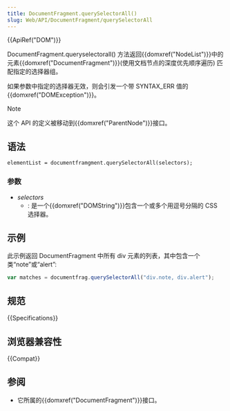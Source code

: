 ```yaml
---
title: DocumentFragment.querySelectorAll()
slug: Web/API/DocumentFragment/querySelectorAll
---
```


{{ApiRef("DOM")}}

DocumentFragment.queryselectorall() 方法返回{{domxref("NodeList")}}中的元素{{domxref("DocumentFragment")}}(使用文档节点的深度优先顺序遍历) 匹配指定的选择器组。

如果参数中指定的选择器无效，则会引发一个带 SYNTAX_ERR 值的{{domxref("DOMException")}}。

> [!NOTE]
> 这个 API 的定义被移动到{{domxref("ParentNode")}}接口。

## 语法

```
elementList = documentframgment.querySelectorAll(selectors);
```

### 参数

- _selectors_
  - : 是一个{{domxref("DOMString")}}包含一个或多个用逗号分隔的 CSS 选择器。

## 示例

此示例返回 DocumentFragment 中所有 div 元素的列表，其中包含一个类“note”或“alert”:

```js
var matches = documentfrag.querySelectorAll("div.note, div.alert");
```

## 规范

{{Specifications}}

## 浏览器兼容性

{{Compat}}

## 参阅

- 它所属的{{domxref("DocumentFragment")}}接口。
